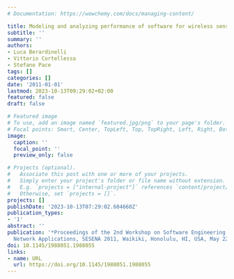 ```yaml
---
# Documentation: https://wowchemy.com/docs/managing-content/

title: Modeling and analyzing performance of software for wireless sensor networks
subtitle: ''
summary: ''
authors:
- Luca Berardinelli
- Vittorio Cortellessa
- Stefano Pace
tags: []
categories: []
date: '2011-01-01'
lastmod: 2023-10-13T09:29:02+02:00
featured: false
draft: false

# Featured image
# To use, add an image named `featured.jpg/png` to your page's folder.
# Focal points: Smart, Center, TopLeft, Top, TopRight, Left, Right, BottomLeft, Bottom, BottomRight.
image:
  caption: ''
  focal_point: ''
  preview_only: false

# Projects (optional).
#   Associate this post with one or more of your projects.
#   Simply enter your project's folder or file name without extension.
#   E.g. `projects = ["internal-project"]` references `content/project/deep-learning/index.md`.
#   Otherwise, set `projects = []`.
projects: []
publishDate: '2023-10-13T07:29:02.604660Z'
publication_types:
- '1'
abstract: ''
publication: '*Proceedings of the 2nd Workshop on Software Engineering for Sensor
  Network Applications, SESENA 2011, Waikiki, Honolulu, HI, USA, May 22, 2011*'
doi: 10.1145/1988051.1988055
links:
- name: URL
  url: https://doi.org/10.1145/1988051.1988055
---
```


